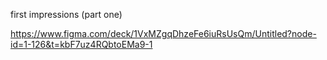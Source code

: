 
first impressions (part one)







https://www.figma.com/deck/1VxMZgqDhzeFe6iuRsUsQm/Untitled?node-id=1-126&t=kbF7uz4RQbtoEMa9-1






